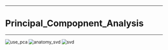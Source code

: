 ***
# Principal_Compopnent_Analysis
***

![use_pca](https://user-images.githubusercontent.com/23619819/32987302-9564b62a-ccb5-11e7-8cfe-f2f40d5210c2.PNG)
![anatomy_svd](https://user-images.githubusercontent.com/23619819/32987300-9398c868-ccb5-11e7-8911-f0efe4507078.PNG)
![svd](https://user-images.githubusercontent.com/23619819/32987299-91e762ea-ccb5-11e7-983f-6ed57aa6de1e.PNG)
